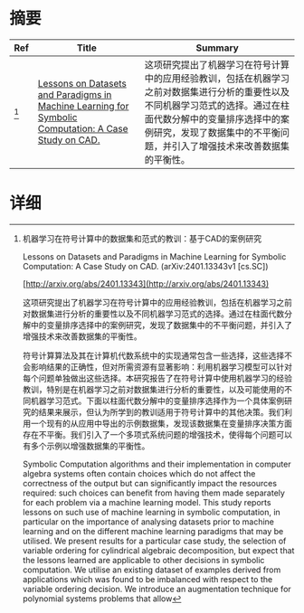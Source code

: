 # 摘要

| Ref | Title | Summary |
| --- | --- | --- |
| [^1] | [Lessons on Datasets and Paradigms in Machine Learning for Symbolic Computation: A Case Study on CAD.](http://arxiv.org/abs/2401.13343) | 这项研究提出了机器学习在符号计算中的应用经验教训，包括在机器学习之前对数据集进行分析的重要性以及不同机器学习范式的选择。通过在柱面代数分解中的变量排序选择中的案例研究，发现了数据集中的不平衡问题，并引入了增强技术来改善数据集的平衡性。 |

# 详细

[^1]: 机器学习在符号计算中的数据集和范式的教训：基于CAD的案例研究

    Lessons on Datasets and Paradigms in Machine Learning for Symbolic Computation: A Case Study on CAD. (arXiv:2401.13343v1 [cs.SC])

    [http://arxiv.org/abs/2401.13343](http://arxiv.org/abs/2401.13343)

    这项研究提出了机器学习在符号计算中的应用经验教训，包括在机器学习之前对数据集进行分析的重要性以及不同机器学习范式的选择。通过在柱面代数分解中的变量排序选择中的案例研究，发现了数据集中的不平衡问题，并引入了增强技术来改善数据集的平衡性。

    

    符号计算算法及其在计算机代数系统中的实现通常包含一些选择，这些选择不会影响结果的正确性，但对所需资源有显著影响：利用机器学习模型可以针对每个问题单独做出这些选择。本研究报告了在符号计算中使用机器学习的经验教训，特别是在机器学习之前对数据集进行分析的重要性，以及可能使用的不同机器学习范式。下面以柱面代数分解中的变量排序选择作为一个具体案例研究的结果来展示，但认为所学到的教训适用于符号计算中的其他决策。我们利用一个现有的从应用中导出的示例数据集，发现该数据集在变量排序决策方面存在不平衡。我们引入了一个多项式系统问题的增强技术，使得每个问题可以有多个示例以增强数据集的平衡性。

    Symbolic Computation algorithms and their implementation in computer algebra systems often contain choices which do not affect the correctness of the output but can significantly impact the resources required: such choices can benefit from having them made separately for each problem via a machine learning model. This study reports lessons on such use of machine learning in symbolic computation, in particular on the importance of analysing datasets prior to machine learning and on the different machine learning paradigms that may be utilised. We present results for a particular case study, the selection of variable ordering for cylindrical algebraic decomposition, but expect that the lessons learned are applicable to other decisions in symbolic computation.  We utilise an existing dataset of examples derived from applications which was found to be imbalanced with respect to the variable ordering decision. We introduce an augmentation technique for polynomial systems problems that allow
    

